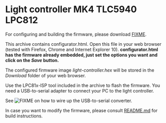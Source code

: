 # Light controller MK4 TLC5940 LPC812

For configuring and building the firmware, please download [FIXME]().

This archive contains configurator.html. Open this file in your web browser (tested with Firefox, Chrome and Internet Explorer 10). **configurator.html has the firmware already embedded, just set the options you want and click on the *Save* button.**

The configured firmware image *light-controller.hex* will be stored in the *Download* folder of your web browser.

Use the LPC81x-ISP tool included in the archive to flash the firmware. You need a USB-to-serial adapter to connect your PC to the light controller.

See ![FIXME]() on how to wire up the USB-to-serial converter.


In case you want to modify the firmware, please consult [README.md](firmware/README.md) for build instructions.


